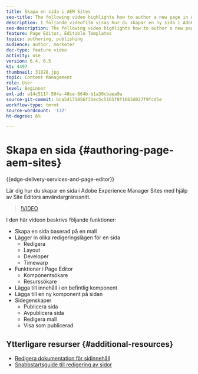 ```yaml
---
title: Skapa en sida i AEM Sites
seo-title: The following video highlights how to author a new page in Adobe Experience Manager Sites using the Site Editor's UI
description: I följande videofilm visas hur du skapar en ny sida i Adobe Experience Manager Sites med hjälp av användargränssnittet i Site Editor
seo-description: The following video highlights how to author a new page in Adobe Experience Manager Sites using the Site Editor's UI
feature: Page Editor, Editable Templates
topics: authoring, publishing
audience: author, marketer
doc-type: feature video
activity: use
version: 6.4, 6.5
kt: 4497
thumbnail: 31828.jpg
topic: Content Management
role: User
level: Beginner
exl-id: a14c511f-504a-48ce-864b-b1a30cbaea9a
source-git-commit: bca54171856f32ec5c5165f8f1663d027f9fcd5e
workflow-type: tm+mt
source-wordcount: '132'
ht-degree: 6%

---
```


# Skapa en sida {#authoring-page-aem-sites}

{{edge-delivery-services-and-page-editor}}

Lär dig hur du skapar en sida i Adobe Experience Manager Sites med hjälp av Site Editors användargränssnitt.

>[!VIDEO](https://video.tv.adobe.com/v/31828?quality=12&learn=on)

I den här videon beskrivs följande funktioner:

* Skapa en sida baserad på en mall
* Lägger in olika redigeringslägen för en sida
   * Redigera
   * Layout
   * Developer
   * Timewarp
* Funktioner i Page Editor
   * Komponentsökare
   * Resurssökare
* Lägga till innehåll i en befintlig komponent
* Lägga till en ny komponent på sidan
* Sidegenskaper
   * Publicera sida
   * Avpublicera sida
   * Redigera mall
   * Visa som publicerad

## Ytterligare resurser {#additional-resources}

* [Redigera dokumentation för sidinnehåll](https://experienceleague.adobe.com/docs/experience-manager-cloud-service/sites/authoring/fundamentals/editing-content.html)
* [Snabbstartsguide till redigering av sidor](https://experienceleague.adobe.com/docs/experience-manager-cloud-service/sites/authoring/getting-started/quick-start.html)
